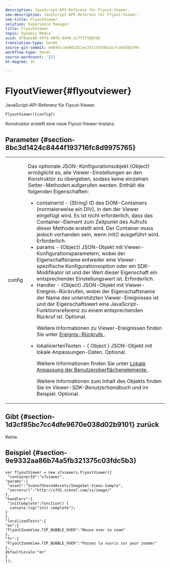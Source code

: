 ```yaml
---
description: JavaScript-API-Referenz für Flyout-Viewer.
seo-description: JavaScript-API-Referenz für Flyout-Viewer.
seo-title: FlyoutViewer
solution: Experience Manager
title: FlyoutViewer
topic: Dynamic Media
uuid: 070ae248-34fd-40fb-9d40-2c7fff388592
translation-type: tm+mt
source-git-commit: e4695cc4e882351ec3f2c55fd8a3cfca455bd79d
workflow-type: tm+mt
source-wordcount: '211'
ht-degree: 3%

---
```



# FlyoutViewer{#flyoutviewer}

JavaScript-API-Referenz für Flyout-Viewer.

`FlyoutViewer([config])`

Konstruktor erstellt eine neue Flyout-Viewer-Instanz.

## Parameter {#section-8bc3d1424c8444f193716fc8d9975765}

<table id="table_896DFF34A68A403DB93A6D597461A573"> 
 <tbody> 
  <tr> 
   <td colname="col1"> <p> <span class="codeph"> <span class="varname"> config  </span> </span> </p> </td> 
   <td colname="col2"> <p> <span class="codeph"> Das  </span> optionale JSON-Konfigurationsobjekt {Object} ermöglicht es, alle Viewer-Einstellungen an den Konstruktor zu übergeben, sodass keine einzelnen Setter-Methoden aufgerufen werden. Enthält die folgenden Eigenschaften: </p> <p> 
     <ul id="ul_266C711E8E75471E90C15F39A96A142F"> 
      <li id="li_71857BBD652243A094E936C2C8EA9702"> <span class="codeph"> containerId  </span> -  <span class="codeph"> {String}  </span> ID des DOM-Containers (normalerweise ein  <span class="codeph">   </span>DIV), in den der Viewer eingefügt wird. Es ist nicht erforderlich, dass das Container-Element zum Zeitpunkt des Aufrufs dieser Methode erstellt wird. Der Container muss jedoch vorhanden sein, wenn <span class="codeph"> init() </span> ausgeführt wird. Erforderlich. </li> 
      <li id="li_3D28979F04274AC9B507B33D4275FC3A"> <span class="codeph"> params  </span> -  <span class="codeph"> {Object}  </span> JSON-Objekt mit Viewer-Konfigurationsparametern, wobei der Eigenschaftsname entweder eine Viewer-spezifische Konfigurationsoption oder ein SDK-Modifikator ist und der Wert dieser Eigenschaft ein entsprechender Einstellungswert ist. Erforderlich. </li> 
      <li id="li_A40AC2167575415FB3383D070E27B9AB"> <span class="codeph"> Handler  </span> -  <span class="codeph"> {Object}  </span> JSON-Objekt mit Viewer-Ereignis-Rückrufen, wobei der Eigenschaftsname der Name des unterstützten Viewer-Ereignisses ist und der Eigenschaftswert eine JavaScript-Funktionsreferenz zu einem entsprechenden Rückruf ist. Optional. <p>Weitere Informationen zu Viewer-Ereignissen finden Sie unter <a href="../../../c-html5-s7-aem-asset-viewers/c-html5-flyout-viewer-20-about/c-html5-flyout-viewer-20-event-callbacks.md#concept-53eb01d28189437790268da4929f2a10" format="dita" scope="local"> Ereignis-Rückrufe </a>. </p> </li> 
      <li id="li_218F9597A60249AEBA43A9E86EAFF8BA"> <p> <span class="codeph"> lokalisiertenTexten  </span> - {  <span class="codeph"> Object  </span>} JSON-Objekt mit lokale Anpassungen-Daten. Optional. </p> <p>Weitere Informationen finden Sie unter <a href="../../../c-html5-s7-aem-asset-viewers/c-html5-flyout-viewer-20-about/c-html5-flyout-viewer-20-localization.md#concept-6c8e58c611934e93ae3f211f46e15c27" format="dita" scope="local"> Lokale Anpassung der Benutzeroberflächenelemente </a>. </p> <p>Weitere Informationen zum Inhalt des Objekts finden Sie im <i>Viewer-SDK-Benutzerhandbuch</i> und im Beispiel. Optional. </p> </li> 
     </ul> </p> </td> 
  </tr> 
 </tbody> 
</table>

## Gibt {#section-1d3cf85bc7cc4dfe9670e038d02b9101} zurück

Keine.

## Beispiel {#section-9e9332aa86b74a5fb321375c03fdc5b3}

```
var flyoutViewer = new s7viewers.FlyoutViewer({ 
 "containerId":"s7viewer", 
"params":{ 
 "asset":"Scene7SharedAssets/ImageSet-Views-Sample", 
 "serverurl":"http://s7d1.scene7.com/is/image/" 
}, 
"handlers":{ 
 "initComplete":function() { 
  console.log("init complete"); 
} 
}, 
"localizedTexts":{ 
"en":{ 
"FlyoutZoomView.TIP_BUBBLE_OVER":"Mouse over to zoom" 
}, 
"fr":{ 
"FlyoutZoomView.TIP_BUBBLE_OVER":"Passez la souris sur pour zoomer" 
}, 
defaultLocale:"en" 
} 
});
```

